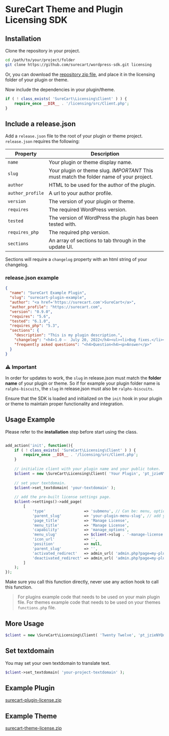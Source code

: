 # SureCart Theme and Plugin Licensing SDK

## Installation

Clone the repository in your project.

```bash
cd /path/to/your/project/folder
git clone https://github.com/surecart/wordpress-sdk.git licensing
```
Or, you can download the [repository zip file](https://github.com/surecart/wordpress-sdk/releases/latest), and place it in the licensing folder of your plugin or theme.

Now include the dependencies in your plugin/theme.

```php
if ( ! class_exists( 'SureCart\Licensing\Client' ) ) {
    require_once __DIR__ . '/licensing/src/Client.php';
}
```

## Include a release.json

Add a `release.json` file to the root of your plugin or theme project. 
`release.json` requires the following: 

| Property | Description |
| ----------- | ----------- |
| `name` | Your plugin or theme display name.  |
| `slug` | Your plugin or theme slug. *IMPORTANT* This must match the folder name of your project. |
|`author`| HTML to be used for the author of the plugin.|
|`author_profile`| A url to your author profile.|
|`version`| The version of your plugin or theme.|
|`requires`| The required WordPress version.|
|`tested`| The version of WordPress the plugin has been tested with.|
|`requires_php`| The required php version.|
|`sections`| An array of sections to tab through in the update UI.|

Sections will require a `changelog` property with an html string of your changelog.

### release.json example

```json
{
  "name": "SureCart Example Plugin",
  "slug": "surecart-plugin-example",
  "author": "<a href='https://surecart.com'>SureCart</a>",
  "author_profile": "https://surecart.com",
  "version": "0.9.0",
  "requires": "5.6",
  "tested": "6.1.0",
  "requires_php": "5.3",
  "sections": {
    "description": "This is my plugin description.",
    "changelog": "<h4>1.0 –  July 20, 2022</h4><ul><li>Bug fixes.</li><li>Initital release.</li></ul>",
    "frequently asked questions": "<h4>Question<h4><p>Answer</p>"
  }
}
```

### ⚠️ Important
In order for updates to work, the `slug` in release.json must match the **folder name** of your plugin or theme. 
So if for example your plugin folder name is `ralphs-biscuits`, the `slug` in release.json must also be `ralphs-biscuits`.

Ensure that the SDK is loaded and initialized on the `init` hook in your plugin or theme to maintain proper functionality and integration.


## Usage Example

Please refer to the **installation** step before start using the class.

```php

add_action('init', function(){
	if ( ! class_exists( 'SureCart\Licensing\Client' ) ) {
		require_once __DIR__ . '/licensing/src/Client.php';
	}
	
	// initialize client with your plugin name and your public token.
	$client = new \SureCart\Licensing\Client( 'Your Plugin', 'pt_jzieNYQdE5LMAxksscgU6H4', __FILE__ );
	
	// set your textdomain.
	$client->set_textdomain( 'your-textdomain' );
	
	// add the pre-built license settings page.
	$client->settings()->add_page( 
		[
			'type'                 => 'submenu', // Can be: menu, options, submenu.
			'parent_slug'          => 'your-plugin-menu-slug', // add your plugin menu slug.
			'page_title'           => 'Manage License',
			'menu_title'           => 'Manage License',
			'capability'           => 'manage_options',
			'menu_slug'            => $client->slug . '-manage-license',
			'icon_url'             => '',
			'position'             => null,
			'parent_slug'          => '',
			'activated_redirect'   => admin_url( 'admin.php?page=my-plugin-page' ), // should you want to redirect on activation of license.
			'deactivated_redirect' => admin_url( 'admin.php?page=my-plugin-deactivation-page' ), // should you want to redirect on detactivation of license.
		] 
	);
});
```

Make sure you call this function directly, never use any action hook to call this function.

> For plugins example code that needs to be used on your main plugin file.
> For themes example code that needs to be used on your themes `functions.php` file.



## More Usage

```php
$client = new \SureCart\Licensing\Client( 'Twenty Twelve', 'pt_jzieNYQdE5LMAxksscgU6H4', __FILE__ );
```

## Set textdomain

You may set your own textdomain to translate text.

```php
$client->set_textdomain( 'your-project-textdomain' );
```

## Example Plugin
[surecart-plugin-license.zip](https://github.com/user-attachments/files/18018917/surecart-plugin-license.zip)

## Example Theme
[surecart-theme-license.zip](https://github.com/user-attachments/files/18162144/surecart-theme-license.zip)
